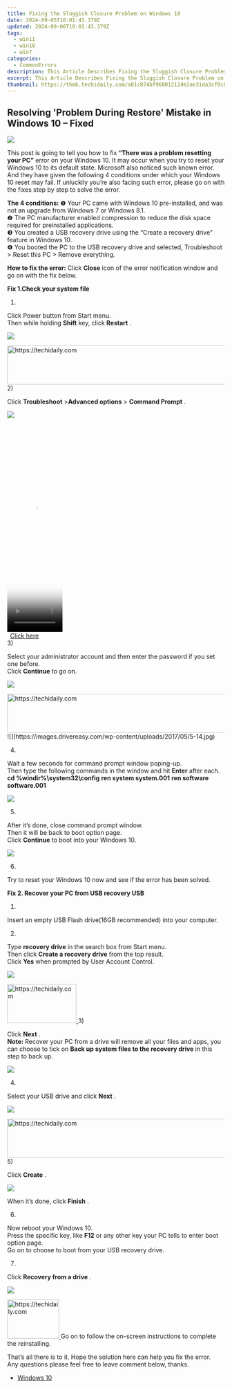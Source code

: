 ```yaml
---
title: Fixing the Sluggish Closure Problem on Windows 10
date: 2024-09-05T10:01:43.379Z
updated: 2024-09-06T10:01:43.379Z
tags:
  - win11
  - win10
  - win7
categories:
  - CommonErrors
description: This Article Describes Fixing the Sluggish Closure Problem on Windows 10
excerpt: This Article Describes Fixing the Sluggish Closure Problem on Windows 10
thumbnail: https://thmb.techidaily.com/a01c874bf96001212de2ae31da3cf8c01bb85a8c094ea57055633d7f6bda8cb6.jpg
---
```


## Resolving 'Problem During Restore' Mistake in Windows 10 – Fixed

![](https://images.drivereasy.com/wp-content/uploads/2017/05/1-18.jpg)

 This post is going to tell you how to fix **“There was a problem resetting your PC”**  error on your Windows 10\. It may occur when you try to reset your Windows 10 to its default state. Microsoft also noticed such known error. And they have given the following 4 conditions under which your Windows 10 reset may fail. If unluckily you’re also facing such error, please go on with the fixes step by step to solve the error.

**The 4 conditions:**
 ❶ Your PC came with Windows 10 pre-installed, and was not an upgrade from Windows 7 or Windows 8.1.  
 ❷ The PC manufacturer enabled compression to reduce the disk space required for preinstalled applications.  
 ❸ You created a USB recovery drive using the “Create a recovery drive” feature in Windows 10.  
 ❹ You booted the PC to the USB recovery drive and selected, Troubleshoot > Reset this PC > Remove everything.

 **How to fix the error:**
 Click **Close**  icon of the error notification window and go on with the fix below.

**Fix 1.Check your system file**

 1)  

 Click Power button from Start menu.  
 Then while holding **Shift**  key, click **Restart** .

![](https://images.drivereasy.com/wp-content/uploads/2017/05/2-17.jpg)

<!-- affiliate ads begin -->
<a href="https://unicoeye.pxf.io/c/5597632/2134229/18498" target="_top" id="2134229">
  <img src="//a.impactradius-go.com/display-ad/18498-2134229" border="0" alt="https://techidaily.com" width="728" height="90"/>
</a>
<img height="0" width="0" src="https://unicoeye.pxf.io/i/5597632/2134229/18498" style="position:absolute;visibility:hidden;" border="0" />
<!-- affiliate ads end -->
 2)  

 Click **Troubleshoot**  \>**Advanced options**  \> **Command Prompt** .

![](https://images.drivereasy.com/wp-content/uploads/2017/05/3-18.jpg)

<!-- affiliate ads begin -->
<span id="1975503">
					<video width="128" height="480" style="cursor:pointer"
           poster="//a.impactradius-go.com/display-clicktoplayimage/1975503.png"
           onclick="if(!this.playClicked){this.play();this.setAttribute('controls',true);this.playClicked=true;}">
	   <source src="//a.impactradius-go.com/display-ad/22993-1975503">
	   <img src="//a.impactradius-go.com/display-clicktoplayimage/1975503.png" style="border: none; height: 100%; width: 100%; object-fit: contain">
	</video>
	<div style="width:80px;text-align:center"><a href="javascript:window.open(decodeURIComponent('https%3A%2F%2Fhomestyler.sjv.io%2Fc%2F5597632%2F1975503%2F22993'), '_blank');void(0);">Click here</a></div>
</span>
<img height="0" width="0" src="https://imp.pxf.io/i/5597632/1975503/22993" style="position:absolute;visibility:hidden;" border="0" />
<!-- affiliate ads end -->
 3)  

 Select your administrator account and then enter the password if you set one before.  
 Click **Continue**  to go on.

![](https://images.drivereasy.com/wp-content/uploads/2017/05/4-20.jpg)

<!-- affiliate ads begin -->
<a href="https://unicoeye.pxf.io/c/5597632/2134218/18498" target="_top" id="2134218">
  <img src="//a.impactradius-go.com/display-ad/18498-2134218" border="0" alt="https://techidaily.com" width="728" height="90"/>
</a>
<img height="0" width="0" src="https://unicoeye.pxf.io/i/5597632/2134218/18498" style="position:absolute;visibility:hidden;" border="0" />
<!-- affiliate ads end -->
![](https://images.drivereasy.com/wp-content/uploads/2017/05/5-14.jpg)

 4)  

 Wait a few seconds for command prompt window poping-up.  
 Then type the following commands in the window and hit **Enter**  after each.  
 **cd %windir%\\system32\\config**
 **ren system system.001**
**ren software software.001**

![](https://images.drivereasy.com/wp-content/uploads/2017/05/6-15.jpg)

 5)  

 After it’s done, close command prompt window.  
 Then it will be back to boot option page.  
 Click **Continue** to boot into your Windows 10.

![](https://images.drivereasy.com/wp-content/uploads/2017/05/7-9.jpg)

 6)  

 Try to reset your Windows 10 now and see if the error has been solved.

**Fix 2\. Recover your PC from USB recovery USB**

 1)  

 Insert an empty USB Flash drive(16GB recommended) into your computer.

 2)  

 Type **recovery drive**  in the search box from Start menu.  
 Then click **Create a recovery drive**  from the top result.  
 Click **Yes**  when prompted by User Account Control.

![](https://images.drivereasy.com/wp-content/uploads/2017/05/8-10.jpg)

<!-- affiliate ads begin -->
<a href="https://aligracehair.sjv.io/c/5597632/2135396/19272" target="_top" id="2135396">
  <img src="//a.impactradius-go.com/display-ad/19272-2135396" border="0" alt="https://techidaily.com" width="160" height="90"/>
</a>
<img height="0" width="0" src="https://aligracehair.sjv.io/i/5597632/2135396/19272" style="position:absolute;visibility:hidden;" border="0" />
<!-- affiliate ads end -->
 3)  

 Click **Next** .  
**Note:**
 Recover your PC from a drive will remove all your files and apps, you can choose to tick on **Back up system files to the recovery drive** in this step to back up.

![](https://images.drivereasy.com/wp-content/uploads/2017/05/10-7.jpg)

 4)  

 Select your USB drive and click **Next** .

![](https://images.drivereasy.com/wp-content/uploads/2017/05/12-2.jpg)

<!-- affiliate ads begin -->
<a href="https://ephamedtechinc.pxf.io/c/5597632/2130533/26400" target="_top" id="2130533">
  <img src="//a.impactradius-go.com/display-ad/26400-2130533" border="0" alt="https://techidaily.com" width="728" height="90"/>
</a>
<img height="0" width="0" src="https://ephamedtechinc.pxf.io/i/5597632/2130533/26400" style="position:absolute;visibility:hidden;" border="0" />
<!-- affiliate ads end -->
 5)  

 Click **Create** .

![](https://images.drivereasy.com/wp-content/uploads/2017/05/13-1.jpg)

 When it’s done, click **Finish** .

 6)  

 Now reboot your Windows 10.  
 Press the specific key, like **F12** or any other key your PC tells to enter boot option page.  
 Go on to choose to boot from your USB recovery drive.

 7)  

 Click **Recovery from a drive** .

![](https://images.drivereasy.com/wp-content/uploads/2017/05/14-2.jpg)

<!-- affiliate ads begin -->
<a href="https://aligracehair.sjv.io/c/5597632/2135406/19272" target="_top" id="2135406">
  <img src="//a.impactradius-go.com/display-ad/19272-2135406" border="0" alt="https://techidaily.com" width="120" height="90"/>
</a>
<img height="0" width="0" src="https://aligracehair.sjv.io/i/5597632/2135406/19272" style="position:absolute;visibility:hidden;" border="0" />
<!-- affiliate ads end -->
Go on to follow the on-screen instructions to complete the reinstalling.

 That’s all there is to it. Hope the solution here can help you fix the error.  
 Any questions please feel free to leave comment below, thanks.

* [Windows 10](https://tools.techidaily.com/drivereasy/download/)

<ins class="adsbygoogle"
     style="display:block"
     data-ad-format="autorelaxed"
     data-ad-client="ca-pub-7571918770474297"
     data-ad-slot="1223367746"></ins>



<ins class="adsbygoogle"
     style="display:block"
     data-ad-client="ca-pub-7571918770474297"
     data-ad-slot="8358498916"
     data-ad-format="auto"
     data-full-width-responsive="true"></ins>


